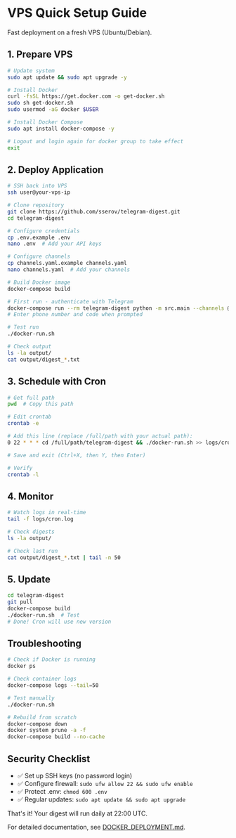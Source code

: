# VPS Quick Setup Guide

Fast deployment on a fresh VPS (Ubuntu/Debian).

## 1. Prepare VPS

```bash
# Update system
sudo apt update && sudo apt upgrade -y

# Install Docker
curl -fsSL https://get.docker.com -o get-docker.sh
sudo sh get-docker.sh
sudo usermod -aG docker $USER

# Install Docker Compose
sudo apt install docker-compose -y

# Logout and login again for docker group to take effect
exit
```

## 2. Deploy Application

```bash
# SSH back into VPS
ssh user@your-vps-ip

# Clone repository
git clone https://github.com/sserov/telegram-digest.git
cd telegram-digest

# Configure credentials
cp .env.example .env
nano .env  # Add your API keys

# Configure channels
cp channels.yaml.example channels.yaml
nano channels.yaml  # Add your channels

# Build Docker image
docker-compose build

# First run - authenticate with Telegram
docker-compose run --rm telegram-digest python -m src.main --channels @test_channel
# Enter phone number and code when prompted

# Test run
./docker-run.sh

# Check output
ls -la output/
cat output/digest_*.txt
```

## 3. Schedule with Cron

```bash
# Get full path
pwd  # Copy this path

# Edit crontab
crontab -e

# Add this line (replace /full/path with your actual path):
0 22 * * * cd /full/path/telegram-digest && ./docker-run.sh >> logs/cron.log 2>&1

# Save and exit (Ctrl+X, then Y, then Enter)

# Verify
crontab -l
```

## 4. Monitor

```bash
# Watch logs in real-time
tail -f logs/cron.log

# Check digests
ls -la output/

# Check last run
cat output/digest_*.txt | tail -n 50
```

## 5. Update

```bash
cd telegram-digest
git pull
docker-compose build
./docker-run.sh  # Test
# Done! Cron will use new version
```

## Troubleshooting

```bash
# Check if Docker is running
docker ps

# Check container logs
docker-compose logs --tail=50

# Test manually
./docker-run.sh

# Rebuild from scratch
docker-compose down
docker system prune -a -f
docker-compose build --no-cache
```

## Security Checklist

- ✅ Set up SSH keys (no password login)
- ✅ Configure firewall: `sudo ufw allow 22 && sudo ufw enable`
- ✅ Protect .env: `chmod 600 .env`
- ✅ Regular updates: `sudo apt update && sudo apt upgrade`

That's it! Your digest will run daily at 22:00 UTC.

For detailed documentation, see [DOCKER_DEPLOYMENT.md](DOCKER_DEPLOYMENT.md).
